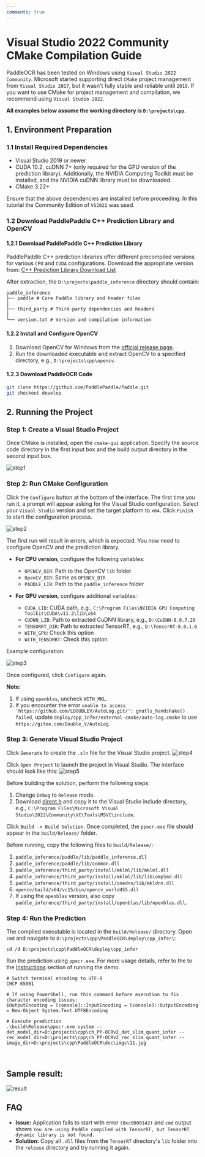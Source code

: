 ```yaml
---
comments: true
---
```


# Visual Studio 2022 Community CMake Compilation Guide

PaddleOCR has been tested on Windows using `Visual Studio 2022 Community`. Microsoft started supporting direct `CMake` project management from `Visual Studio 2017`, but it wasn't fully stable and reliable until `2019`. If you want to use CMake for project management and compilation, we recommend using `Visual Studio 2022`.

**All examples below assume the working directory is **`D:\projects\cpp`**.**

## 1. Environment Preparation

### 1.1 Install Required Dependencies

- Visual Studio 2019 or newer
- CUDA 10.2, cuDNN 7+ (only required for the GPU version of the prediction library). Additionally, the NVIDIA Computing Toolkit must be installed, and the NVIDIA cuDNN library must be downloaded.
- CMake 3.22+

Ensure that the above dependencies are installed before proceeding. In this tutorial the Community Edition of `VS2022` was used.

### 1.2 Download PaddlePaddle C++ Prediction Library and OpenCV

#### 1.2.1 Download PaddlePaddle C++ Prediction Library

PaddlePaddle C++ prediction libraries offer different precompiled versions for various `CPU` and `CUDA` configurations. Download the appropriate version from: [C++ Prediction Library Download List](https://www.paddlepaddle.org.cn/inference/master/guides/install/download_lib.html#windows)

After extraction, the `D:\projects\paddle_inference` directory should contain:

```
paddle_inference
├── paddle # Core Paddle library and header files
|
├── third_party # Third-party dependencies and headers
|
└── version.txt # Version and compilation information
```

#### 1.2.2 Install and Configure OpenCV

1. Download OpenCV for Windows from the [official release page](https://github.com/opencv/opencv/releases).
2. Run the downloaded executable and extract OpenCV to a specified directory, e.g., `D:\projects\cpp\opencv`.

#### 1.2.3 Download PaddleOCR Code

```bash
git clone https://github.com/PaddlePaddle/Paddle.git
git checkout develop
```

## 2. Running the Project

### Step 1: Create a Visual Studio Project

Once CMake is installed, open the `cmake-gui` application. Specify the source code directory in the first input box and the build output directory in the second input box.

![step1](./images/cmake_step1.png)

### Step 2: Run CMake Configuration

Click the `Configure` button at the bottom of the interface. The first time you run it, a prompt will appear asking for the Visual Studio configuration. Select your `Visual Studio` version and set the target platform to `x64`. Click `Finish` to start the configuration process.

![step2](./images/cmake_step2.jpg)

The first run will result in errors, which is expected. You now need to configure OpenCV and the prediction library.

- **For CPU version**, configure the following variables:

  - `OPENCV_DIR`: Path to the OpenCV `lib` folder
  - `OpenCV_DIR`: Same as `OPENCV_DIR`
  - `PADDLE_LIB`: Path to the `paddle_inference` folder

- **For GPU version**, configure additional variables:

  - `CUDA_LIB`: CUDA path, e.g., `C:\Program Files\NVIDIA GPU Computing Toolkit\CUDA\v11.2\lib\x64`
  - `CUDNN_LIB`: Path to extracted CuDNN library, e.g., `D:\CuDNN-8.9.7.29`
  - `TENSORRT_DIR`: Path to extracted TensorRT, e.g., `D:\TensorRT-8.0.1.6`
  - `WITH_GPU`: Check this option
  - `WITH_TENSORRT`: Check this option

Example configuration:

![step3](./images/cmake_step3.jpg)

Once configured, click `Configure` again.

**Note:**

1. If using `openblas`, uncheck `WITH_MKL`.
2. If you encounter the error `unable to access 'https://github.com/LDOUBLEV/AutoLog.git/': gnutls_handshake() failed`, update `deploy/cpp_infer/external-cmake/auto-log.cmake` to use `https://gitee.com/Double_V/AutoLog`.

### Step 3: Generate Visual Studio Project

Click `Generate` to create the `.sln` file for the Visual Studio project.
![step4](./images/cmake_step4.jpg)

Click `Open Project` to launch the project in Visual Studio. The interface should look like this:
![step5](./images/vs_step1.jpg)

Before building the solution, perform the following steps:

1. Change `Debug` to `Release` mode.
2. Download [dirent.h](https://paddleocr.bj.bcebos.com/deploy/cpp_infer/cpp_files/dirent.h) and copy it to the Visual Studio include directory, e.g., `C:\Program Files\Microsoft Visual Studio\2022\Community\VC\Tools\MSVC\include`.

Click `Build -> Build Solution`. Once completed, the `ppocr.exe` file should appear in the `build/Release/` folder.

Before running, copy the following files to `build/Release/`:

1. `paddle_inference/paddle/lib/paddle_inference.dll`
2. `paddle_inference/paddle/lib/common.dll`
3. `paddle_inference/third_party/install/mklml/lib/mklml.dll`
4. `paddle_inference/third_party/install/mklml/lib/libiomp5md.dll`
5. `paddle_inference/third_party/install/onednn/lib/mkldnn.dll`
6. `opencv/build/x64/vc15/bin/opencv_world455.dll`
7. If using the `openblas` version, also copy `paddle_inference/third_party/install/openblas/lib/openblas.dll`.

### Step 4: Run the Prediction

The compiled executable is located in the `build/Release/` directory. Open `cmd` and navigate to `D:\projects\cpp\PaddleOCR\deploy\cpp_infer\`:

```
cd /d D:\projects\cpp\PaddleOCR\deploy\cpp_infer
```

Run the prediction using `ppocr.exe`. For more usage details, refer to the to the [Instructions](./cpp_infer.en.md) section of running the demo.

```shell
# Switch terminal encoding to UTF-8
CHCP 65001

# If using PowerShell, run this command before execution to fix character encoding issues:
$OutputEncoding = [console]::InputEncoding = [console]::OutputEncoding = New-Object System.Text.UTF8Encoding

# Execute prediction
.\build\Release\ppocr.exe system --det_model_dir=D:\projects\cpp\ch_PP-OCRv2_det_slim_quant_infer --rec_model_dir=D:\projects\cpp\ch_PP-OCRv2_rec_slim_quant_infer --image_dir=D:\projects\cpp\PaddleOCR\doc\imgs\11.jpg
```

<br>

## Sample result:
![result](./images/result.jpg)

## FAQ

- **Issue:** Application fails to start with error `(0xc0000142)` and `cmd` output shows `You are using Paddle compiled with TensorRT, but TensorRT dynamic library is not found.`
- **Solution:** Copy all `.dll` files from the `TensorRT` directory's `lib` folder into the `release` directory and try running it again.
